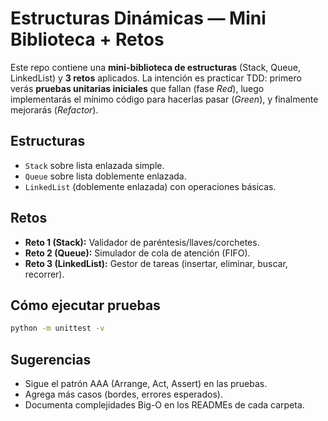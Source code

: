 # Estructuras Dinámicas — Mini Biblioteca + Retos

Este repo contiene una **mini-biblioteca de estructuras** (Stack, Queue, LinkedList) y **3 retos** aplicados. La intención es practicar TDD: primero verás **pruebas unitarias iniciales** que fallan (fase *Red*), luego implementarás el mínimo código para hacerlas pasar (*Green*), y finalmente mejorarás (*Refactor*).

## Estructuras
- `Stack` sobre lista enlazada simple.
- `Queue` sobre lista doblemente enlazada.
- `LinkedList` (doblemente enlazada) con operaciones básicas.

## Retos
- **Reto 1 (Stack):** Validador de paréntesis/llaves/corchetes.
- **Reto 2 (Queue):** Simulador de cola de atención (FIFO).
- **Reto 3 (LinkedList):** Gestor de tareas (insertar, eliminar, buscar, recorrer).

## Cómo ejecutar pruebas
```bash
python -m unittest -v
```

## Sugerencias

* Sigue el patrón AAA (Arrange, Act, Assert) en las pruebas.
* Agrega más casos (bordes, errores esperados).
* Documenta complejidades Big-O en los READMEs de cada carpeta.


